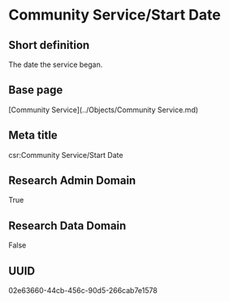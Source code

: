 # Community Service/Start Date
## Short definition
The date the service began.
## Base page
[Community Service](../Objects/Community Service.md)
## Meta title
csr:Community Service/Start Date
## Research Admin Domain
True
## Research Data Domain
False
## UUID
02e63660-44cb-456c-90d5-266cab7e1578

